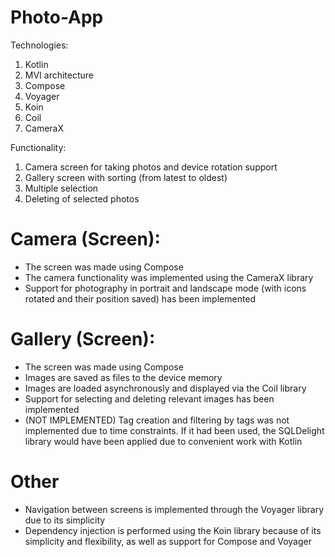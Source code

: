 # Photo-App

Technologies:

1. Kotlin
2. MVI architecture
3. Compose
4. Voyager
5. Koin
6. Coil
7. CameraX

Functionality:

1. Camera screen for taking photos and device rotation support
2. Gallery screen with sorting (from latest to oldest)
3. Multiple selection
4. Deleting of selected photos

# Camera (Screen):

* The screen was made using Compose
* The camera functionality was implemented using the CameraX library
* Support for photography in portrait and landscape mode (with icons rotated and their position
  saved) has been implemented

# Gallery (Screen):

* The screen was made using Compose
* Images are saved as files to the device memory
* Images are loaded asynchronously and displayed via the Coil library
* Support for selecting and deleting relevant images has been implemented
* (NOT IMPLEMENTED) Tag creation and filtering by tags was not implemented due to time constraints.
  If it had been used, the SQLDelight library would have been applied due to convenient work with
  Kotlin

# Other

* Navigation between screens is implemented through the Voyager library due to its simplicity
* Dependency injection is performed using the Koin library because of its simplicity and
  flexibility, as well as support for Compose and Voyager

